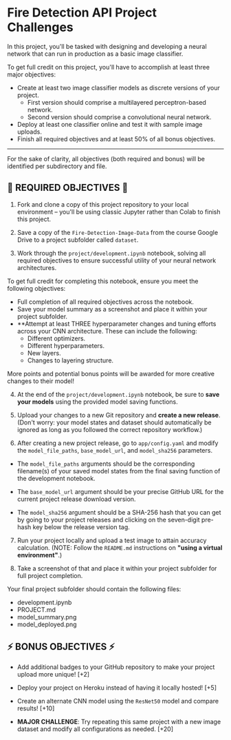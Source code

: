 # Fire Detection API Project Challenges

In this project, you'll be tasked with designing and developing a neural network that can run in production as a basic image classifier.

To get full credit on this project, you'll have to accomplish at least three major objectives:
- Create at least two image classifier models as discrete versions of your project.
    - First version should comprise a multilayered perceptron-based network.
    - Second version should comprise a convolutional neural network.
- Deploy at least one classifier online and test it with sample image uploads.
- Finish all required objectives and at least 50% of all bonus objectives.

---

For the sake of clarity, all objectives (both required and bonus) will be identified per subdirectory and file.

## 📍 REQUIRED OBJECTIVES 📍

1. Fork and clone a copy of this project repository to your local environment – you'll be using classic Jupyter rather than Colab to finish this project. 

2. Save a copy of the `Fire-Detection-Image-Data` from the course Google Drive to a project subfolder called `dataset`. 

3. Work through the `project/development.ipynb` notebook, solving all required objectives to ensure successful utility of your neural network architectures. 

To get full credit for completing this notebook, ensure you meet the following objectives:

- Full completion of all required objectives across the notebook.
- Save your model summary as a screenshot and place it within your project subfolder.
- **Attempt at least THREE hyperparameter changes and tuning efforts across your CNN architecture. These can include the following:
    - Different optimizers.
    - Different hyperparameters.
    - New layers.
    - Changes to layering structure.

More points and potential bonus points will be awarded for more creative changes to their model! 

4. At the end of the `project/development.ipynb` notebook, be sure to **save your models** using the provided model saving functions. 

5. Upload your changes to a new Git repository and **create a new release**. (Don't worry: your model states and dataset should automatically be ignored as long as you followed the correct repository workflow.)

6. After creating a new project release, go to `app/config.yaml` and modify the `model_file_paths`, `base_model_url`, and `model_sha256` parameters. 

- The `model_file_paths` arguments should be the corresponding filename(s) of your saved model states from the final saving function of the development notebook.

- The `base_model_url` argument should be your precise GitHub URL for the current project release download version. 

- The `model_sha256` argument should be a SHA-256 hash that you can get by going to your project releases and clicking on the seven-digit pre-hash key below the release version tag. 

7. Run your project locally and upload a test image to attain accuracy calculation. (NOTE: Follow the `README.md` instructions on **"using a virtual environment"**.)

8. Take a screenshot of that and place it within your project subfolder for full project completion. 

Your final project subfolder should contain the following files:
- development.ipynb
- PROJECT.md
- model_summary.png
- model_deployed.png

## ⚡️ BONUS OBJECTIVES ⚡️

- Add additional badges to your GitHub repository to make your project upload more unique! [+2]

- Deploy your project on Heroku instead of having it locally hosted! [+5]

- Create an alternate CNN model using the `ResNet50` model and compare results! [+10]

- **MAJOR CHALLENGE**: Try repeating this same project with a new image dataset and modify all configurations as needed. [+20]